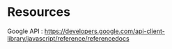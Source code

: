 # Resources

Google API : https://developers.google.com/api-client-library/javascript/reference/referencedocs
